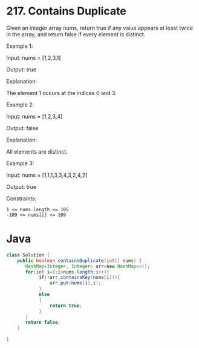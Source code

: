 # 217. Contains Duplicate


Given an integer array nums, return true if any value appears at least twice in the array, and return false if every element is distinct.

 

Example 1:

Input: nums = [1,2,3,1]

Output: true

Explanation:

The element 1 occurs at the indices 0 and 3.

Example 2:

Input: nums = [1,2,3,4]

Output: false

Explanation:

All elements are distinct.

Example 3:

Input: nums = [1,1,1,3,3,4,3,2,4,2]

Output: true

 

Constraints:

    1 <= nums.length <= 105
    -109 <= nums[i] <= 109

# Java
```java
class Solution {
    public boolean containsDuplicate(int[] nums) {
       HashMap<Integer, Integer> arr=new HashMap<>();
       for(int i=0;i<nums.length;i++){
            if(!arr.containsKey(nums[i])){
                arr.put(nums[i],i);
            }
            else
            {
                return true;
            }
       }
       return false;
    }
    
}
```
